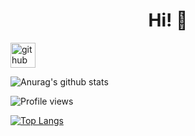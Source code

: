 <h1 align='center'> Hi! 👻</h1>

[<img src='https://cdn.jsdelivr.net/npm/simple-icons@3.0.1/icons/github.svg' alt='github' height='40'>](https://github.com/Satcomx00-x00)  

![Anurag's github stats](https://github-readme-stats.vercel.app/api?username=Satcomx00-x00&theme=dark&show_icons=true)

![Profile views](https://gpvc.arturio.dev/Satcomx00-x00)  

[![Top Langs](https://github-readme-stats.vercel.app/api/top-langs/?username=Satcomx00-x00&theme=dark&)](https://github.com/Satcomx00-x00/PANGEA)
